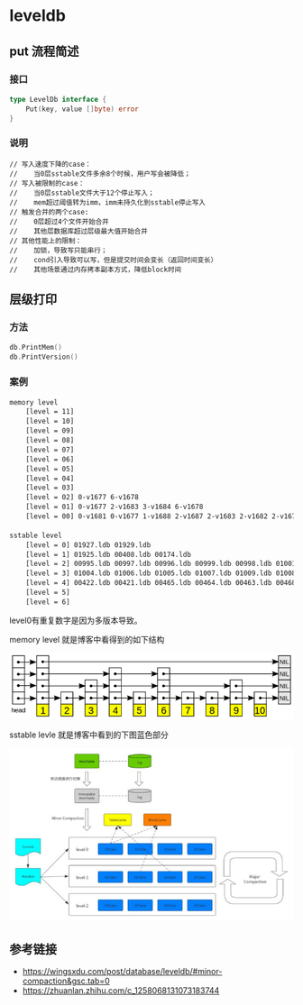 # leveldb

## put 流程简述

### 接口

```go
type LevelDb interface {
	Put(key, value []byte) error
}
```

### 说明

```text
// 写入速度下降的case：
//    当0层sstable文件多余8个时候，用户写会被降低；
// 写入被限制的case：
//    当0层sstable文件大于12个停止写入；
//    mem超过阈值转为imm，imm未持久化到sstable停止写入
// 触发合并的两个case:
//    0层超过4个文件开始合并
//    其他层数据库超过层级最大值开始合并
// 其他性能上的限制：
//    加锁，导致写只能串行；
//    cond引入导致可以写，但是提交时间会变长（返回时间变长）
//    其他场景通过内存拷本副本方式，降低block时间
```

## 层级打印

### 方法

```go
db.PrintMem()
db.PrintVersion()
```

### 案例

```bash
memory level 
    [level = 11] 
    [level = 10] 
    [level = 09] 
    [level = 08] 
    [level = 07] 
    [level = 06] 
    [level = 05] 
    [level = 04] 
    [level = 03] 
    [level = 02] 0-v1677 6-v1678 
    [level = 01] 0-v1677 2-v1683 3-v1684 6-v1678 
    [level = 00] 0-v1681 0-v1677 1-v1688 2-v1687 2-v1683 2-v1682 2-v1679 3-v1684 5-v1689 6-v1685 6-v1678 7-v1686 7-v1680
 
sstable level
    [level = 0] 01927.ldb 01929.ldb 
    [level = 1] 01925.ldb 00408.ldb 00174.ldb 
    [level = 2] 00995.ldb 00997.ldb 00996.ldb 00999.ldb 00998.ldb 01001.ldb 01000.ldb 01002.ldb 01003.ldb 00872.ldb 00723.ldb 00585.ldb 00420.ldb 00216.ldb 
    [level = 3] 01004.ldb 01006.ldb 01005.ldb 01007.ldb 01009.ldb 01008.ldb 01010.ldb 01012.ldb 01011.ldb 00044.ldb 00014.ldb 00013.ldb 00059.ldb 00029.ldb 
    [level = 4] 00422.ldb 00421.ldb 00465.ldb 00464.ldb 00463.ldb 00468.ldb 00467.ldb 00466.ldb 00504.ldb 00506.ldb 00505.ldb 00507.ldb 00510.ldb 00509.ldb 00508.ldb 
    [level = 5] 
    [level = 6] 
```

level0有重复数字是因为多版本导致。

memory level 就是博客中看得到的如下结构

![images/skiplist.jpeg](images/skiplist.jpeg)

sstable levle 就是博客中看到的下图蓝色部分

![images/leveldb.jpeg](images/leveldb.jpeg)


## 参考链接

- https://wingsxdu.com/post/database/leveldb/#minor-compaction&gsc.tab=0
- https://zhuanlan.zhihu.com/c_1258068131073183744